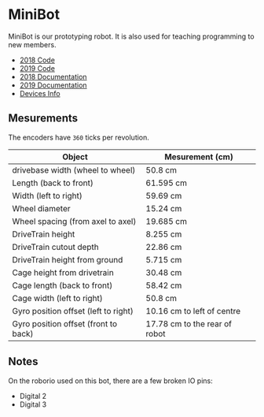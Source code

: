 # MiniBot
MiniBot is our prototyping robot. It is also used for teaching programming to new members.

 - [2018 Code](https://github.com/frc5024/BaseBot)
 - [2019 Code](https://github.com/frc5024/BaseBot)
 - [2018 Documentation](https://frc5024.github.io/BaseBot)
 - [2019 Documentation](https://frc5024.github.io/MiniBot)
 - [Devices Info](https://docs.google.com/spreadsheets/d/e/2PACX-1vSNXmLZ6TMKyh8pCZ2ZJN3x7I5hXcg-0HT3JiDnms5ENWb6s7vyFm9MXh_seRtbzuc7z5v_FUPCkeOU/pubhtml?gid=1728477354&single=true)

## Mesurements

The encoders have `360` ticks per revolution.

| Object | Mesurement (cm) |
| -- | -- |
| drivebase width (wheel to wheel) | 50.8 cm |
| Length (back to front) | 61.595 cm |
| Width (left to right) | 59.69 cm |
| Wheel diameter | 15.24 cm |
| Wheel spacing (from axel to axel) | 19.685 cm |
| DriveTrain height | 8.255 cm |
| DriveTrain cutout depth | 22.86 cm |
| DriveTrain height from ground | 5.715 cm |
| Cage height from drivetrain | 30.48 cm |
| Cage length (back to front) | 58.42 cm |
| Cage width (left to right) | 50.8 cm |
| Gyro position offset (left to right) | 10.16 cm to left of centre |
| Gyro position offset (front to back) | 17.78 cm to the rear of robot |


## Notes
On the roborio used on this bot, there are a few broken IO pins:
 - Digital 2
 - Digital 3